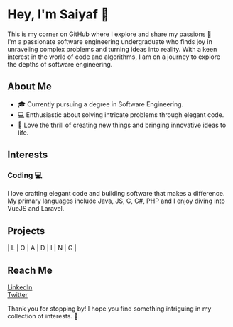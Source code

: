 # Hey, I'm Saiyaf 👋

This is my corner on GitHub where I explore and share my passions 🚀\
I'm a passionate software engineering undergraduate who finds joy in unraveling complex problems and turning ideas into reality. With a keen interest in the world of code and algorithms, I am on a journey to explore the depths of software engineering.

## About Me

- 🎓 Currently pursuing a degree in Software Engineering.
- 💻 Enthusiastic about solving intricate problems through elegant code.
- 🚀 Love the thrill of creating new things and bringing innovative ideas to life.


## Interests

### Coding 💻

I love crafting elegant code and building software that makes a difference. My primary languages include Java, JS, C, C#, PHP and I enjoy diving into VueJS and Laravel.

## Projects

<!-- Here are some featured projects from this repository: 
Feel free to explore the repository and check out the various projects. -->

| L | O | A | D | I | N | G |

## Reach Me
[LinkedIn](https://www.linkedin.com/in/saiyaflareef)\
[Twitter](https://twitter.com/ItzSaiyaf)


Thank you for stopping by! I hope you find something intriguing in my collection of interests. 🌟
